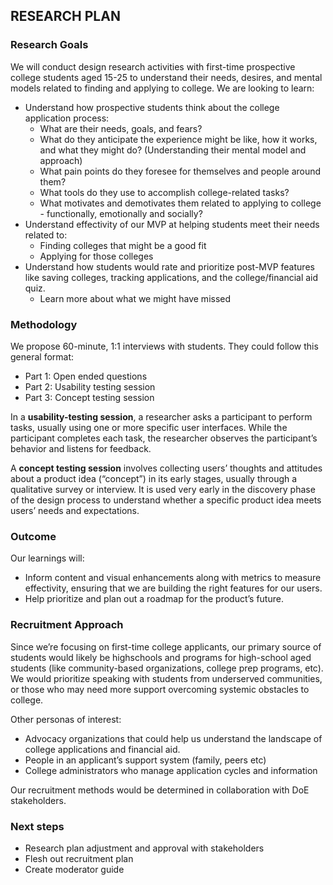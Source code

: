 ## RESEARCH PLAN

### Research Goals

We will conduct design research activities with first-time prospective college students aged 15-25 to understand their needs, desires, and mental models related to finding and applying to college. We are looking to learn:

* Understand how prospective students think about the college application process:
   * What are their needs, goals, and fears?
   * What do they anticipate the experience might be like, how it works, and what they might do? (Understanding their mental model and approach)
   * What pain points do they foresee for themselves and people around them?
   * What tools do they use to accomplish college-related tasks?
   * What motivates and demotivates them related to applying to college - functionally, emotionally and socially?
* Understand effectivity of our MVP at helping students meet their needs related to:
   * Finding colleges that might be a good fit
   * Applying for those colleges
* Understand how students would rate and prioritize post-MVP features like saving colleges, tracking applications, and the college/financial aid quiz.
   * Learn more about what we might have missed


### Methodology

We propose 60-minute, 1:1 interviews with students. They could follow this general format:

* Part 1: Open ended questions 
* Part 2: Usability testing session 
* Part 3: Concept testing session

In a **usability-testing session**, a researcher asks a participant to perform tasks, usually using one or more specific user interfaces. While the participant completes each task, the researcher observes the participant’s behavior and listens for feedback.

A **concept testing session** involves collecting users’ thoughts and attitudes about a product idea (“concept”) in its early stages, usually through a qualitative survey or interview. It is used very early in the discovery phase of the design process to understand whether a specific product idea meets users’ needs and expectations.


### Outcome

Our learnings will:
* Inform content and visual enhancements along with metrics  to measure effectivity, ensuring that we are building the right features for our users. 
* Help prioritize and plan out a roadmap for the product’s future.



### Recruitment Approach

Since we’re focusing on first-time college applicants, our primary source of students would likely be highschools and programs for high-school aged students (like community-based organizations, college prep programs, etc). We would prioritize speaking with students from underserved communities, or those who may need more support overcoming systemic obstacles to college.

Other personas of interest:
* Advocacy organizations that could help us understand the landscape of college applications and financial aid.
* People in an applicant’s support system (family, peers etc)
* College administrators who manage application cycles and information
  
Our recruitment methods would be determined in collaboration with DoE stakeholders.



### Next steps



* Research plan adjustment and approval with stakeholders
* Flesh out recruitment plan
* Create moderator guide 
